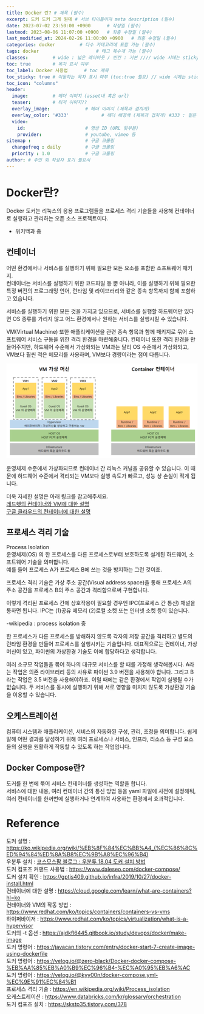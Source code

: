 ```yaml
---
title: Docker 란? # 제목 (필수)
excerpt: 도커 도커 그게 뭔데 # 서브 타이틀이자 meta description (필수)
date: 2023-07-02 23:50:00 +0900      # 작성일 (필수)
lastmod: 2023-08-06 11:07:00 +0900   # 최종 수정일 (필수)
last_modified_at: 2024-02-26 11:00:00 +0900   # 최종 수정일 (필수)
categories: docker         # 다수 카테고리에 포함 가능 (필수)
tags: docker                     # 태그 복수개 가능 (필수)
classes:         # wide : 넓은 레이아웃 / 빈칸 : 기본 //// wide 시에는 sticky toc 불가
toc: true        # 목차 표시 여부
toc_label: Docker 사용법      # toc 제목
toc_sticky: true # 이동하는 목차 표시 여부 (toc:true 필요) // wide 시에는 sticky toc 불가
toc_icon: "columns"
header: 
  image:         # 헤더 이미지 (asset내 혹은 url)
  teaser:        # 티저 이미지??
  overlay_image:             # 헤더 이미지 (제목과 겹치게)
  overlay_color: '#333'            # 헤더 배경색 (제목과 겹치게) #333 : 짙은 회색 (필수)
  video:
    id:                      # 영상 ID (URL 뒷부분)
    provider:                # youtube, vimeo 등
sitemap :                    # 구글 크롤링
  changefreq : daily         # 구글 크롤링
  priority : 1.0             # 구글 크롤링
author: # 주인 외 작성자 표기 필요시
---
```

<!--postNo: 20230702_002-->

# Docker란?  

Docker 도커는 리눅스의 응용 프로그램들을 프로세스 격리 기술들을 사용해 컨테이너로 실행하고 관리하는 오픈 소스 프로젝트이다.  
- 위키백과 중  

## 컨테이너  

어떤 환경에서나 서비스를 실행하기 위해 필요한 모든 요소를 포함한 소프트웨어 패키지.   
컨테이너는 서비스를 실행하기 위한 코드파일 등 뿐 아니라, 이를 실행하기 위해 필요한 특정 버전의 프로그래밍 언어, 런타임 및 라이브러리와 같은 종속 항목까지 함께 포함하고 있습니다.  

서비스를 실행하기 위한 모든 것을 가지고 있으므로, 서비스를 실행할 하드웨어만 있다면 OS 종류를 가리지 않고 어느 환경에서나 원하는 서비스를 실행시킬 수 있습니다.  

VM(Virtual Machine) 또한 애플리케이션을 관련 종속 항목과 함께 패키지로 묶어 소프트웨어 서비스 구동을 위한 격리 환경을 마련해줍니다. 컨테이너 또한 격리 환경을 만들어주지만, 하드웨어 수준에서 가상화되는 VM과는 달리 OS 수준에서 가상화되고, VM보다 훨씬 적은 메모리를 사용하며, VM보다 경량이라는 점이 다릅니다.  

![](/assets/images/20230702_002_001.png)

운영체제 수준에서 가상화되므로 컨테이너 간 리눅스 커널을 공유할 수 있습니다. 이 때문에 하드웨어 수준에서 격리되는 VM보다 실행 속도가 빠르고, 성능 상 손실이 적게 됩니다.


더욱 자세한 설명은 아래 링크를 참고해주세요.  
[레드햇의 컨테이너와 VM에 대한 설명](https://www.redhat.com/ko/topics/containers/containers-vs-vms)  
[구글 클라우드의 컨테이너에 대한 설명](https://cloud.google.com/learn/what-are-containers?hl=ko)



## 프로세스 격리 기술  

Process Isolation  
운영체제(OS) 의 한 프로세스를 다른 프로세스로부터 보호하도록 설계된 하드웨어, 소프트웨어 기술을 의미합니다.  
예를 들어 프로세스 A가 프로세스 B에 쓰는 것을 방지하는 그런 것이죠.  

프로세스 격리 기술은 가상 주소 공간(Visual address space)을 통해 프로세스 A의 주소 공간을 프로세스 B의 주소 공간과 격리함으로써 구현합니다.

이렇게 격리된 프로세스 간에 상호작용이 필요할 경우엔 IPC(프로세스 간 통신) 채널을 통하면 됩니다. IPC는 (1)공유 메모리 (2)로컬 소켓 또는 인터넷 소켓 등이 있습니다.

-wikipedia : process isolation 중

한 프로세스가 다른 프로세스를 방해하지 않도록 각자의 저장 공간을 격리하고 별도의 런타임 환경을 만들어 프로세스를 실행시키는 기술입니다. 대표적으로는 컨테이너, 가상머신이 있고, 파이썬의 가상환경 기술도 이에 합당하다고 생각합니다.  

여러 소규모 작업들을 묶어 하나의 대규모 서비스를 할 때를 가정해 생각해봅시다. A라는 작업은 의존 라이브러리 등의 사유로 파이썬 3.9 버전을 사용해야 합니다. 그리고 B라는 작업은 3.5 버전을 사용해야하죠. 이럴 때에는 같은 환경에서 작업이 실행될 수가 없습니다. 두 서비스를 동시에 실행하기 위해 서로 영향을 미치지 않도록 가상환경 기술을 이용할 수 있습니다.  


## 오케스트레이션

컴퓨터 시스템과 애플리케이션, 서비스의 자동화된 구성, 관리, 조정을 의미합니다. 쉽게 말해 어떤 결과를 달성하기 위해 여러 프로세스나 서비스, 인프라, 리소스 등 구성 요소들의 실행을 원활하게 작동할 수 있도록 하는 작업입니다.  


## Docker Compose란?  

도커를 한 번에 묶어 서비스 컨테이너를 생성하는 역할을 합니다.  
서비스에 대한 내용, 여러 컨테이너 간의 통신 방법 등을 yaml 파일에 사전에 설정해둬, 여러 컨테이너를 한꺼번에 실행하거나 연계하여 사용하는 환경에서 효과적입니다.    




# Reference  

도커 설명 : https://ko.wikipedia.org/wiki/%EB%8F%84%EC%BB%A4_(%EC%86%8C%ED%94%84%ED%8A%B8%EC%9B%A8%EC%96%B4)  
우분투 설치 : [코스모스팜 블로그 : 우분투 18.04 도커 설치 방법](https://blog.cosmosfarm.com/archives/248/%EC%9A%B0%EB%B6%84%ED%88%AC-18-04-%EB%8F%84%EC%BB%A4-docker-%EC%84%A4%EC%B9%98-%EB%B0%A9%EB%B2%95/)  
도커 컴포즈 커맨드 사용법 : https://www.daleseo.com/docker-compose/  
도커 설치 확인 : https://gptjs409.github.io/infra/2019/10/27/docker-install.html  
컨테이너에 대한 설명 : https://cloud.google.com/learn/what-are-containers?hl=ko  
컨테이너와 VM의 작동 방법 : https://www.redhat.com/ko/topics/containers/containers-vs-vms  
하이퍼바이저 : https://www.redhat.com/ko/topics/virtualization/what-is-a-hypervisor  
도커의 -t 옵션 : https://ajdkfl6445.gitbook.io/study/devops/docker/make-image  
도커 명령어 : https://javacan.tistory.com/entry/docker-start-7-create-image-using-dockerfile  
도커 명령어 : https://velog.io/@zero-black/Docker-docker-compose-%EB%AA%85%EB%A0%B9%EC%96%B4-%EC%A0%95%EB%A6%AC  
도커 명령어 : https://velog.io/@kyy00n/docker-compose.yml-%EC%9E%91%EC%84%B1  
프로세스 격리 기술 : https://en.wikipedia.org/wiki/Process_isolation  
오케스트레이션 : https://www.databricks.com/kr/glossary/orchestration  
도커 컴포즈 설치 : https://skstp35.tistory.com/378  